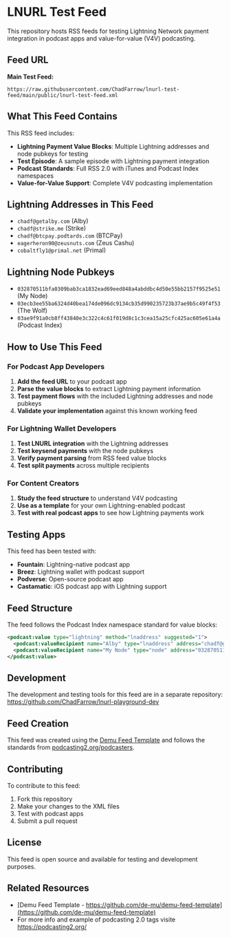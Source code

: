 # LNURL Test Feed

This repository hosts RSS feeds for testing Lightning Network payment integration in podcast apps and value-for-value (V4V) podcasting.

## Feed URL

**Main Test Feed:**
```
https://raw.githubusercontent.com/ChadFarrow/lnurl-test-feed/main/public/lnurl-test-feed.xml
```

## What This Feed Contains

This RSS feed includes:

- **Lightning Payment Value Blocks**: Multiple Lightning addresses and node pubkeys for testing
- **Test Episode**: A sample episode with Lightning payment integration
- **Podcast Standards**: Full RSS 2.0 with iTunes and Podcast Index namespaces
- **Value-for-Value Support**: Complete V4V podcasting implementation

## Lightning Addresses in This Feed

- `chadf@getalby.com` (Alby)
- `chadf@strike.me` (Strike)
- `chadf@btcpay.podtards.com` (BTCPay)
- `eagerheron90@zeusnuts.com` (Zeus Cashu)
- `cobaltfly1@primal.net` (Primal)

## Lightning Node Pubkeys

- `032870511bfa0309bab3ca1832ead69eed848a4abddbc4d50e55bb2157f9525e51` (My Node)
- `03ecb3ee55ba6324d40bea174de096dc9134cb35d990235723b37ae9b5c49f4f53` (The Wolf)
- `03ae9f91a0cb8ff43840e3c322c4c61f019d8c1c3cea15a25cfc425ac605e61a4a` (Podcast Index)

## How to Use This Feed

### For Podcast App Developers

1. **Add the feed URL** to your podcast app
2. **Parse the value blocks** to extract Lightning payment information
3. **Test payment flows** with the included Lightning addresses and node pubkeys
4. **Validate your implementation** against this known working feed

### For Lightning Wallet Developers

1. **Test LNURL integration** with the Lightning addresses
2. **Test keysend payments** with the node pubkeys
3. **Verify payment parsing** from RSS feed value blocks
4. **Test split payments** across multiple recipients

### For Content Creators

1. **Study the feed structure** to understand V4V podcasting
2. **Use as a template** for your own Lightning-enabled podcast
3. **Test with real podcast apps** to see how Lightning payments work

## Testing Apps

This feed has been tested with:
- **Fountain**: Lightning-native podcast app
- **Breez**: Lightning wallet with podcast support
- **Podverse**: Open-source podcast app
- **Castamatic**: iOS podcast app with Lightning support

## Feed Structure

The feed follows the Podcast Index namespace standard for value blocks:

```xml
<podcast:value type="lightning" method="lnaddress" suggested="1">
  <podcast:valueRecipient name="Alby" type="lnaddress" address="chadf@getalby.com" split="15" />
  <podcast:valueRecipient name="My Node" type="node" address="032870511bfa0309bab3ca1832ead69eed848a4abddbc4d50e55bb2157f9525e51" split="15" />
</podcast:value>
```

## Development

The development and testing tools for this feed are in a separate repository:
https://github.com/ChadFarrow/lnurl-playground-dev

## Feed Creation

This feed was created using the [Demu Feed Template](https://github.com/de-mu/demu-feed-template) and follows the standards from [podcasting2.org/podcasters](https://podcasting2.org/podcasters).

## Contributing

To contribute to this feed:
1. Fork this repository
2. Make your changes to the XML files
3. Test with podcast apps
4. Submit a pull request

## License

This feed is open source and available for testing and development purposes.

## Related Resources

- [Demu Feed Template - https://github.com/de-mu/demu-feed-template](https://github.com/de-mu/demu-feed-template)
- For more info and example of podcasting 2.0 tags visite https://podcasting2.org/
